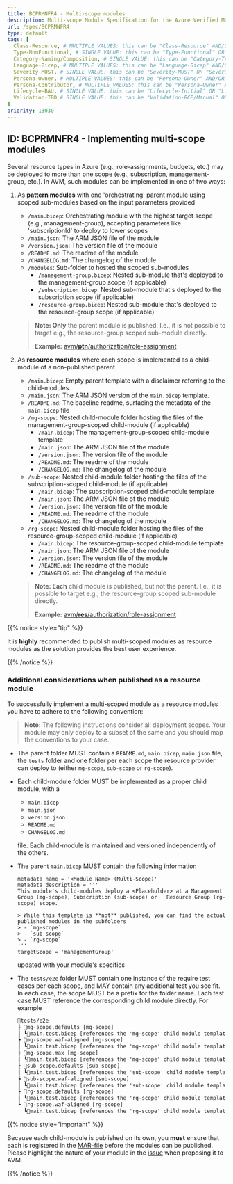 ```yaml
---
title: BCPRMNFR4 - Multi-scope modules
description: Multi-scope Module Specification for the Azure Verified Modules (AVM) program
url: /spec/BCPRMNFR4
type: default
tags: [
  Class-Resource, # MULTIPLE VALUES: this can be "Class-Resource" AND/OR "Class-Pattern" AND/OR "Class-Utility"
  Type-NonFunctional, # SINGLE VALUE: this can be "Type-Functional" OR "Type-NonFunctional"
  Category-Naming/Composition, # SINGLE VALUE: this can be "Category-Testing" OR "Category-Telemetry" OR "Category-Contribution/Support" OR "Category-Documentation" OR "Category-CodeStyle" OR "Category-Naming/Composition" OR "Category-Inputs/Outputs" OR "Category-Release/Publishing"
  Language-Bicep, # MULTIPLE VALUES: this can be "Language-Bicep" AND/OR "Language-Terraform"
  Severity-MUST, # SINGLE VALUE: this can be "Severity-MUST" OR "Severity-SHOULD" OR "Severity-MAY"
  Persona-Owner, # MULTIPLE VALUES: this can be "Persona-Owner" AND/OR "Persona-Contributor"
  Persona-Contributor, # MULTIPLE VALUES: this can be "Persona-Owner" AND/OR "Persona-Contributor"
  Lifecycle-BAU, # SINGLE VALUE: this can be "Lifecycle-Initial" OR "Lifecycle-BAU" OR "Lifecycle-EOL"
  Validation-TBD # SINGLE VALUE: this can be "Validation-BCP/Manual" OR "Validation-BCP/CI/Informational" OR "Validation-BCP/CI/Enforced"
]
priority: 13030
---
```


## ID: BCPRMNFR4 - Implementing multi-scope modules

Several resource types in Azure (e.g., role-assignments, budgets, etc.) may be deployed to more than one scope (e.g., subscription, management-group, etc.).
In AVM, such modules can be implemented in one of two ways:
1. As **pattern modules** with one 'orchestrating' parent module using scoped sub-modules based on the input parameters provided
   - `/main.bicep`: Orchestrating module with the highest target scope (e.g., management-group), accepting parameters like 'subscriptionId' to deploy to lower scopes
   - `/main.json`: The ARM JSON file of the module
   - `/version.json`: The version file of the module
   - `/README.md`: The readme of the module
   - `/CHANGELOG.md`: The changelog of the module
   - `/modules`: Sub-folder to hosted the scoped sub-modules
     - `/management-group.bicep`: Nested sub-module that's deployed to the management-group scope (if applicable)
     - `/subscription.bicep`: Nested sub-module that's deployed to the subscription scope (if applicable)
     - `/resource-group.bicep`: Nested sub-module that's deployed to the resource-group scope (if applicable)

   > **Note: Only** the parent module is published. I.e., it is not possible to target e.g., the resource-group scoped sub-module directly.
   >
   > **Example:** [avm/<b>ptn</b>/authorization/role-assignment](https://github.com/Azure/bicep-registry-modules/tree/main/avm/ptn/authorization/role-assignment)
1. As **resource modules** where each scope is implemented as a child-module of a non-published parent.
   - `/main.bicep`: Empty parent template with a disclaimer referring to the child-modules.
   - `/main.json`: The ARM JSON version of the `main.bicep` template.
   - `/README.md`: The baseline readme, surfacing the metadata of the `main.bicep` file
   - `/mg-scope`: Nested child-module folder hosting the files of the management-group-scoped child-module (if applicable)
     - `/main.bicep`: The management-group-scoped child-module template
     - `/main.json`: The ARM JSON file of the module
     - `/version.json`: The version file of the module
     - `/README.md`: The readme of the module
     - `/CHANGELOG.md`: The changelog of the module
   - `/sub-scope`: Nested child-module folder hosting the files of the subscription-scoped child-module (if applicable)
     - `/main.bicep`: The subscription-scoped child-module template
     - `/main.json`: The ARM JSON file of the module
     - `/version.json`: The version file of the module
     - `/README.md`: The readme of the module
     - `/CHANGELOG.md`: The changelog of the module
   - `/rg-scope`: Nested child-module folder hosting the files of the resource-group-scoped child-module (if applicable)
     - `/main.bicep`: The resource-group-scoped child-module template
     - `/main.json`: The ARM JSON file of the module
     - `/version.json`: The version file of the module
     - `/README.md`: The readme of the module
     - `/CHANGELOG.md`: The changelog of the module
   > **Note: Each** child module is published, but not the parent. I.e., it is possible to target e.g., the resource-group scoped sub-module directly.
   >
   > **Example:** [avm/<b>res</b>/authorization/role-assignment](https://github.com/Azure/bicep-registry-modules/tree/main/avm/res/authorization/role-assignment)

{{% notice style="tip" %}}

It is **highly** recommended to publish multi-scoped modules as resource modules as the solution provides the best user experience.

{{% /notice %}}

### Additional considerations when published as a resource module

To successfully implement a multi-scoped module as a resource modules you have to adhere to the following convention:

> **Note:** The following instructions consider all deployment scopes. Your module may only deploy to a subset of the same and you should map the conventions to your case.


- The parent folder MUST contain a `README.md`, `main.bicep`, `main.json` file, the `tests` folder and one folder per each scope the resource provider can deploy to (either `mg-scope`, `sub-scope` or `rg-scope`).
- Each child-module folder MUST be implemented as a proper child module, with a
  - `main.bicep`
  - `main.json`
  - `version.json`
  - `README.md`
  - `CHANGELOG.md`

  file. Each child-module is maintained and versioned independently of the others.

- The parent `main.bicep` MUST contain the following information

  ```bicep
  metadata name = '<Module Name> (Multi-Scope)'
  metadata description = '''
  This module's child-modules deploy a <Placeholder> at a Management Group (mg-scope), Subscription (sub-scope) or   Resource Group (rg-scope) scope.

  > While this template is **not** published, you can find the actual published modules in the subfolders
  > - `mg-scope`
  > - `sub-scope`
  > - `rg-scope`
  '''
  targetScope = 'managementGroup'
  ```

  updated with your module's specifics

- The `tests/e2e` folder MUST contain one instance of the require test cases per each scope, and MAY contain any additional test you see fit. In each case, the scope MUST be a prefix for the folder name. Each test case MUST reference the corresponding child module directly. For example
  ```txt
  📂tests/e2e
  ┣ 📂mg-scope.defaults [mg-scope]
  ┃ ┗📄main.test.bicep [references the 'mg-scope' child module template: '../../../mg-scope/main.bicep']
  ┣ 📂mg-scope.waf-aligned [mg-scope]
  ┃ ┗📄main.test.bicep [references the 'mg-scope' child module template: '../../../mg-scope/main.bicep']
  ┣ 📂mg-scope.max [mg-scope]
  ┃ ┗📄main.test.bicep [references the 'mg-scope' child module template: '../../../mg-scope/main.bicep']
  ┣ 📂sub-scope.defaults [sub-scope]
  ┃ ┗📄main.test.bicep [references the 'sub-scope' child module template: '../../../sub-scope/main.bicep']
  ┣ 📂sub-scope.waf-aligned [sub-scope]
  ┃ ┗📄main.test.bicep [references the 'sub-scope' child module template: '../../../sub-scope/main.bicep']
  ┣ 📂rg-scope.defaults [rg-scope]
  ┃ ┗📄main.test.bicep [references the 'rg-scope' child module template: '../../../rg-scope/main.bicep']
  ┗ 📂rg-scope.waf-aligned [rg-scope]
    ┗📄main.test.bicep [references the 'rg-scope' child module template: '../../../rg-scope/main.bicep']
  ```

{{% notice style="important" %}}

Because each child-module is published on its own, you **must** ensure that each is registered in the [MAR-file](https://github.com/microsoft/mcr/blob/main/teams/bicep/bicep.yml) before the modules can be published. Please highlight the nature of your module in the [issue](https://github.com/Azure/Azure-Verified-Modules/issues/new?template=3_module_proposal_avm.yml) when proposing it to AVM.

{{% /notice %}}
